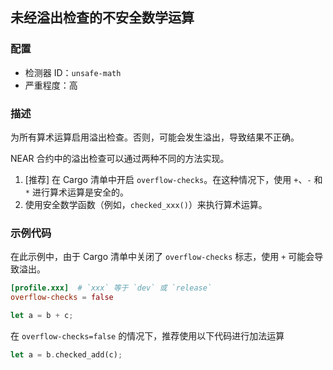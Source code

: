 
## 未经溢出检查的不安全数学运算

### 配置

* 检测器 ID：`unsafe-math`
* 严重程度：高

### 描述

为所有算术运算启用溢出检查。否则，可能会发生溢出，导致结果不正确。

NEAR 合约中的溢出检查可以通过两种不同的方法实现。

1. \[推荐\] 在 Cargo 清单中开启 `overflow-checks`。在这种情况下，使用 `+`、`-` 和 `*` 进行算术运算是安全的。
2. 使用安全数学函数（例如，`checked_xxx()`）来执行算术运算。

### 示例代码

在此示例中，由于 Cargo 清单中关闭了 `overflow-checks` 标志，使用 `+` 可能会导致溢出。

```toml
[profile.xxx]  # `xxx` 等于 `dev` 或 `release`
overflow-checks = false
```

```rust
let a = b + c;
```

在 `overflow-checks=false` 的情况下，推荐使用以下代码进行加法运算

```rust
let a = b.checked_add(c);
```